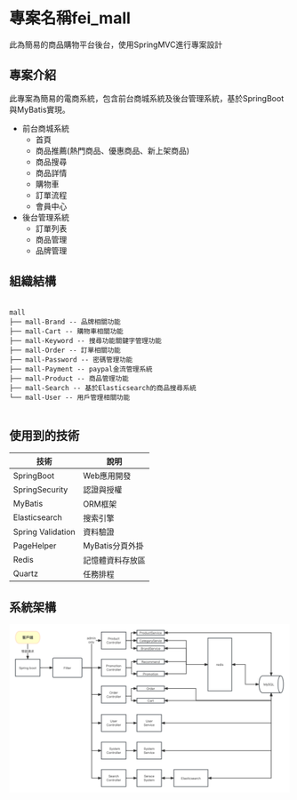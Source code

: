 # 專案名稱fei_mall
此為簡易的商品購物平台後台，使用SpringMVC進行專案設計

## 專案介紹
此專案為簡易的電商系統，包含前台商城系統及後台管理系統，基於SpringBoot與MyBatis實現。
- 前台商城系統
  - 首頁
  - 商品推薦(熱門商品、優惠商品、新上架商品)
  - 商品搜尋
  - 商品詳情
  - 購物車
  - 訂單流程
  - 會員中心
- 後台管理系統
  - 訂單列表
  - 商品管理
  - 品牌管理
  
## 組織結構
 <pre><code>
mall
├── mall-Brand -- 品牌相關功能
├── mall-Cart -- 購物車相關功能
├── mall-Keyword -- 搜尋功能關鍵字管理功能
├── mall-Order -- 訂單相關功能
├── mall-Password -- 密碼管理功能
├── mall-Payment -- paypal金流管理系統
├── mall-Product -- 商品管理功能
├── mall-Search -- 基於Elasticsearch的商品搜尋系統
└── mall-User -- 用戶管理相關功能
 </code></pre>
 
## 使用到的技術
| 技術 | 說明 |
| --- | --- | 
| SpringBoot | Web應用開發 | 
| SpringSecurity | 認證與授權 | 
| MyBatis	 | ORM框架 | 
| Elasticsearch | 搜索引擎 | 
| Spring Validation | 資料驗證 | 
| PageHelper | MyBatis分頁外掛 | 
| Redis | 記憶體資料存放區 | 
| Quartz | 任務排程 | 

## 系統架構
![Image text](https://github.com/Roshiahsu/img-folder/blob/main/1.png)
